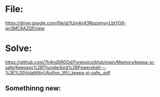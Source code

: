 # File: 
https://drive.google.com/file/d/1Um4nX3RpzsmyrrLbtYG9-gri3MC6AZQf/view  
# Solve: 
https://github.com/7h4nd5RG0d/Forensics/blob/main/Memory/keepa-si-safe(Keepass%2BThunderbird%2BPowershell---%3E%20Volatitltiy)/Author_WU_keepa-si-safe_.pdf  

## Somethinng new:  
